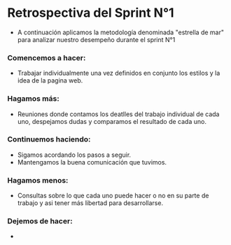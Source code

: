 # Retrospectiva del Sprint N°1

- A continuación aplicamos la metodología denominada "estrella de mar" para analizar nuestro desempeño durante el sprint N°1

### Comencemos a hacer:

- Trabajar individualmente una vez definidos en conjunto los estilos y la idea de la pagina web.

### Hagamos más:

- Reuniones donde contamos los deatlles del trabajo individual de cada uno, despejamos dudas y comparamos el resultado de cada uno.

### Continuemos haciendo:

- Sigamos acordando los pasos a seguir.
- Mantengamos la buena comunicación que tuvimos.

### Hagamos menos:

- Consultas sobre lo que cada uno puede hacer o no en su parte de trabajo y asi tener más libertad para desarrollarse.

### Dejemos de hacer:

- 